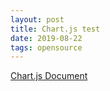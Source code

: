 ```yaml
---
layout: post
title: Chart.js test
date: 2019-08-22
tags: opensource
---
```


<script src="/assets/vendor/Chart.bundle.min.js"></script>

[Chart.js Document](https://www.chartjs.org/docs/latest/getting-started/)

<canvas id="myChart"></canvas>

<script>
require(['init'], (initTest) => {
  require(['jquery'], ($) => {
    $(document).ready(function(){
      var ctx = document.getElementById('myChart').getContext('2d');
      var chart = new Chart(ctx, {
          // The type of chart we want to create
          type: 'line',

          // The data for our dataset
          data: {
              labels: ['January', 'February', 'March', 'April', 'May', 'June', 'July'],
              datasets: [{
                  label: 'My First dataset',
                  backgroundColor: 'rgb(255, 99, 132)',
                  borderColor: 'rgb(255, 99, 132)',
                  data: [0, 10, 5, 2, 20, 30, 45]
              }]
          },

          // Configuration options go here
          options: {}
      });
    });
  });
});
</script>
